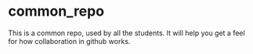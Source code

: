 # common_repo 

This is a common repo, used by all the students. It will help you get a feel for how collaboration in github works.